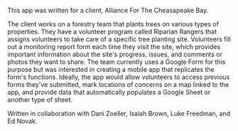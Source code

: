 This app was written for a client, Alliance For The Cheasapeake Bay.

The client works on a forestry team that plants trees on various types of properties. 
They have a volunteer program called Riparian Rangers that assigns volunteers to take care of 
a specific tree planting site. Volunteers fill out a monitoring report form each time they visit 
the site, which provides important information about the site's progress, issues, and comments 
or photos they want to share. The team currently uses a Google Form for this purpose but was 
interested in creating a mobile app that replicates the form's functions. Ideally, the app would 
allow volunteers to access previous forms they've submitted, mark locations of concerns on a map 
linked to the app, and provide data that automatically populates a Google Sheet or another type of sheet.

Written in collaboration with Dani Zoeller, Isaiah Brown, Luke Freedman, and Ed Novak.
